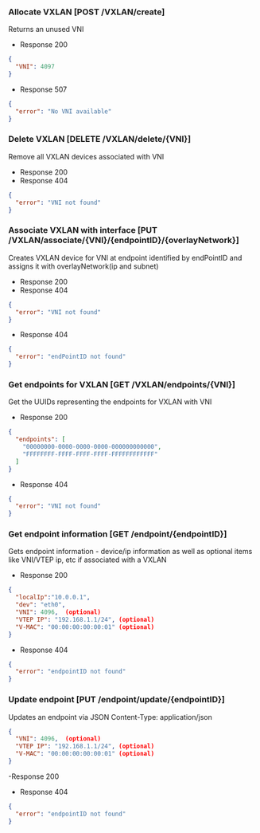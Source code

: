 ### Allocate VXLAN [POST /VXLAN/create]
Returns an unused VNI
- Response 200
```json
{
  "VNI": 4097
}
```
- Response 507
```json
{
  "error": "No VNI available"
}
```

### Delete VXLAN [DELETE /VXLAN/delete/{VNI}]
Remove all VXLAN devices associated with VNI
- Response 200
- Response 404
```json
{
  "error": "VNI not found"
}
```

### Associate VXLAN with interface [PUT /VXLAN/associate/{VNI}/{endpointID}/{overlayNetwork}]
Creates VXLAN device for VNI at endpoint identified by endPointID and assigns it with overlayNetwork(ip and subnet)
- Response 200
- Response 404
```json
{
  "error": "VNI not found"
}
```
- Response 404
```json
{
  "error": "endPointID not found"
}
```

### Get endpoints for VXLAN [GET /VXLAN/endpoints/{VNI}]
Get the UUIDs representing the endpoints for VXLAN with VNI
- Response 200
```json
{
  "endpoints": [
    "00000000-0000-0000-0000-000000000000",
    "FFFFFFFF-FFFF-FFFF-FFFF-FFFFFFFFFFFF"
  ]
}
```
- Response 404
```json
{
  "error": "VNI not found"
}
```

### Get endpoint information [GET /endpoint/{endpointID}]
Gets endpoint information - device/ip information as well as optional items like VNI/VTEP ip, etc if associated with a VXLAN
- Response 200
```json
{
  "localIp":"10.0.0.1",
  "dev": "eth0",
  "VNI": 4096,  (optional)
  "VTEP IP": "192.168.1.1/24", (optional)
  "V-MAC": "00:00:00:00:00:01" (optional)
}
```
- Response 404
```json
{
  "error": "endpointID not found"
}
```

### Update endpoint [PUT /endpoint/update/{endpointID}]
Updates an endpoint via JSON
Content-Type: application/json
```json
{
  "VNI": 4096,  (optional)
  "VTEP IP": "192.168.1.1/24", (optional)
  "V-MAC": "00:00:00:00:00:01" (optional)
}
```
-Response 200
- Response 404
```json
{
  "error": "endpointID not found"
}
```
